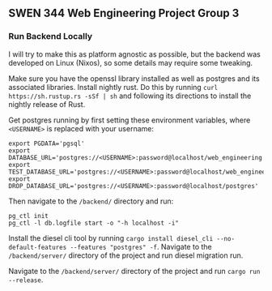 ## SWEN 344 Web Engineering Project Group 3


### Run Backend Locally
I will try to make this as platform agnostic as possible,
but the backend was developed on Linux (Nixos),
so some details may require some tweaking.

Make sure you have the openssl library installed as well as postgres and its associated libraries.
Install nightly rust.
Do this by running `curl https://sh.rustup.rs -sSf | sh` and following its directions to install the nightly release of Rust.

Get postgres running by first setting these environment variables, where `<USERNAME>` is replaced with your username:
```
export PGDATA='pgsql'
export DATABASE_URL='postgres://<USERNAME>:password@localhost/web_engineering'
export TEST_DATABASE_URL='postgres://<USERNAME>:password@localhost/web_engineering_test'
export DROP_DATABASE_URL='postgres://<USERNAME>:password@localhost/postgres'
```

Then navigate to the `/backend/` directory and run:
```
pg_ctl init
pg_ctl -l db.logfile start -o "-h localhost -i"
```

Install the diesel cli tool by running `cargo install diesel_cli --no-default-features --features "postgres" -f`.
Navigate to the `/backend/server/` directory of the project and run diesel migration run.

Navigate to the `/backend/server/` directory of the project and run `cargo run --release`.